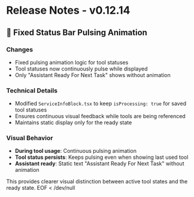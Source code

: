 # Release Notes - v0.12.14

## 🎯 Fixed Status Bar Pulsing Animation

### Changes
- Fixed pulsing animation logic for tool statuses
- Tool statuses now continuously pulse while displayed
- Only "Assistant Ready For Next Task" shows without animation

### Technical Details
- Modified `ServiceInfoBlock.tsx` to keep `isProcessing: true` for saved tool statuses
- Ensures continuous visual feedback while tools are being referenced
- Maintains static display only for the ready state

### Visual Behavior
- **During tool usage**: Continuous pulsing animation
- **Tool status persists**: Keeps pulsing even when showing last used tool
- **Assistant ready**: Static text "Assistant Ready For Next Task" without animation

This provides clearer visual distinction between active tool states and the ready state.
EOF < /dev/null